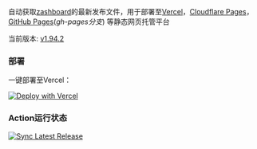 自动获取[zashboard](https://github.com/Zephyruso/zashboard)的最新发布文件，用于部署至[Vercel](https://vercel.com)，[Cloudflare Pages](https://www.cloudflare.com/)，[GitHub Pages](https://pages.github.com/)(*gh-pages分支*) 等静态网页托管平台

当前版本: [<!-- RELEASE_TAG -->v1.94.2<!-- /RELEASE_TAG -->](https://github.com/Zephyruso/zashboard/releases)

### 部署

一键部署至Vercel：

[![Deploy with Vercel](https://vercel.com/button)](https://vercel.com/new/clone?repository-url=https://github.com/NaiHeeeee/zashboard&project-name=zashboard&repository-name=zashboard)

### Action运行状态

[![Sync Latest Release](https://github.com/NaiHeeeee/zashboard/actions/workflows/sync-release.yml/badge.svg)](https://github.com/NaiHeeeee/zashboard/actions/workflows/sync-release.yml)